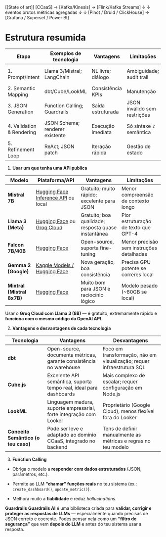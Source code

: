 [[State of art]]
[CCaaS] → [Kafka/Kinesis] → [Flink/Kafka Streams]
             ↓                     ↓
     eventos brutos         métricas agregadas
             ↓                     ↓
      [Pinot / Druid / ClickHouse] → [Grafana / Superset / Power BI]

# Estrutura resumida

| Etapa                     | Exemplos de tecnologia          | Vantagens         | Limitações                   | Aderência ao teu projeto        |
| ------------------------- | ------------------------------- | ----------------- | ---------------------------- | ------------------------------- |
| 1. Prompt/Intent          | Llama 3/Mistral; LangChain      | NL livre; diálogo | Ambiguidade; audit trail     | Interface conversacional pedida |
| 2. Semantic Mapping       | dbt/Cube/LookML                 | Consistência KPIs | Manutenção                   | “Semantically aligned JSON”     |
| 3. JSON Generation        | Function Calling; Guardrails    | Saída estruturada | JSON inválido sem restrições | “Valid JSON configuration”      |
| 4. Validation & Rendering | JSON Schema; renderer existente | Execução imediata | Só sintaxe ≠ semântica       | Integração com motor existente  |
| 5. Refinement Loop        | ReAct; JSON patch               | Iteração rápida   | Gestão de estado             | Feedback loop explícito         |

1. **Usar um que tenha uma API publica** 

| Modelo                     | Plataforma/API                                                                                                | Vantagens                                           | Limitações                               |
| -------------------------- | ------------------------------------------------------------------------------------------------------------- | --------------------------------------------------- | ---------------------------------------- |
| **Mistral 7B**             | [Hugging Face Inference API](https://huggingface.co/mistralai/Mistral-7B-Instruct-v0.2) ou local              | Gratuito; muito rápido; excelente para JSON         | Menor compreensão de contexto longo      |
| **Llama 3 (Meta)**         | [Hugging Face](https://huggingface.co/meta-llama/Meta-Llama-3-8B-Instruct) ou [Groq Cloud](https://groq.com/) | Gratuito; boa qualidade; resposta quase instantânea | Pior estruturação de texto que GPT-4     |
| **Falcon 7B/40B**          | [Hugging Face](https://huggingface.co/tiiuae/falcon-7b-instruct)                                              | Open-source, suporta fine-tuning                    | Menor precisão sem instruções detalhadas |
| **Gemma 2 (Google)**       | [Kaggle Models / Hugging Face](https://huggingface.co/google/gemma-2-9b)                                      | Nova geração, boa consistência                      | Precisa GPU potente se correres local    |
| **Mixtral (Mistral 8x7B)** | [Hugging Face](https://huggingface.co/mistralai/Mixtral-8x7B-Instruct-v0.1)                                   | Muito bom para JSON e raciocínio lógico             | Modelo pesado (~80GB se local)           |
Usar o **Groq Cloud com Llama 3 (8B)** — é gratuito, extremamente rápido e **funciona com o mesmo código da OpenAI API**.

2.  **Vantagens e desvantagens de cada tecnologia**

| Tecnologia                          | Vantagens                                                          | Desvantagens                                                          |
| ----------------------------------- | ------------------------------------------------------------------ | --------------------------------------------------------------------- |
| **dbt**                             | Open-source, documenta métricas, garante consistência no warehouse | Foco em transformação, não em visualização; requer infraestrutura SQL |
| **Cube.js**                         | Excelente API semântica, suporta tempo real, ideal para dashboards | Mais complexo de escalar; requer configuração em Node.js              |
| **LookML**                          | Linguagem madura, suporte empresarial, forte integração com Looker | Proprietário (Google Cloud), menos flexível fora do Looker            |
| **Conceito Semântico (o teu caso)** | Pode ser leve e adaptado ao domínio CCaaS, integrado no backend    | Tens de definir manualmente as métricas e regras no teu modelo        |
3. **Function Calling** 
- Obriga o modelo a **responder com dados estruturados** (JSON, parâmetros, etc.).
    
- Permite ao LLM **“chamar” funções reais** no teu sistema (ex.: `create_dashboard()`, `update_metric()`).
    
- Melhora muito a **fiabilidade** e reduz _hallucinations_.

**Guardrails**
**Guardrails AI** é uma biblioteca criada para **validar, corrigir e proteger as respostas de LLMs** — especialmente quando precisas de JSON correto e coerente.
Podes pensar nela como um **“filtro de segurança”** que vem **depois do LLM** e antes do teu sistema usar a resposta.







